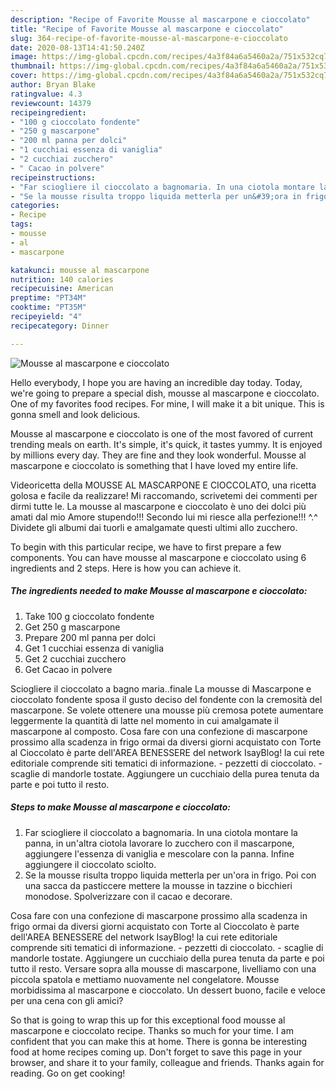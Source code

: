 ```yaml
---
description: "Recipe of Favorite Mousse al mascarpone e cioccolato"
title: "Recipe of Favorite Mousse al mascarpone e cioccolato"
slug: 364-recipe-of-favorite-mousse-al-mascarpone-e-cioccolato
date: 2020-08-13T14:41:50.240Z
image: https://img-global.cpcdn.com/recipes/4a3f84a6a5460a2a/751x532cq70/mousse-al-mascarpone-e-cioccolato-recipe-main-photo.jpg
thumbnail: https://img-global.cpcdn.com/recipes/4a3f84a6a5460a2a/751x532cq70/mousse-al-mascarpone-e-cioccolato-recipe-main-photo.jpg
cover: https://img-global.cpcdn.com/recipes/4a3f84a6a5460a2a/751x532cq70/mousse-al-mascarpone-e-cioccolato-recipe-main-photo.jpg
author: Bryan Blake
ratingvalue: 4.3
reviewcount: 14379
recipeingredient:
- "100 g cioccolato fondente"
- "250 g mascarpone"
- "200 ml panna per dolci"
- "1 cucchiai essenza di vaniglia"
- "2 cucchiai zucchero"
- " Cacao in polvere"
recipeinstructions:
- "Far sciogliere il cioccolato a bagnomaria. In una ciotola montare la panna, in un&#39;altra ciotola lavorare lo zucchero con il mascarpone, aggiungere l&#39;essenza di vaniglia e mescolare con la panna. Infine aggiungere il cioccolato sciolto."
- "Se la mousse risulta troppo liquida metterla per un&#39;ora in frigo. Poi con una sacca da pasticcere mettere la mousse in tazzine o bicchieri monodose. Spolverizzare con il cacao e decorare."
categories:
- Recipe
tags:
- mousse
- al
- mascarpone

katakunci: mousse al mascarpone 
nutrition: 140 calories
recipecuisine: American
preptime: "PT34M"
cooktime: "PT35M"
recipeyield: "4"
recipecategory: Dinner

---
```



![Mousse al mascarpone e cioccolato](https://img-global.cpcdn.com/recipes/4a3f84a6a5460a2a/751x532cq70/mousse-al-mascarpone-e-cioccolato-recipe-main-photo.jpg)

Hello everybody, I hope you are having an incredible day today. Today, we're going to prepare a special dish, mousse al mascarpone e cioccolato. One of my favorites food recipes. For mine, I will make it a bit unique. This is gonna smell and look delicious.

Mousse al mascarpone e cioccolato is one of the most favored of current trending meals on earth. It's simple, it's quick, it tastes yummy. It is enjoyed by millions every day. They are fine and they look wonderful. Mousse al mascarpone e cioccolato is something that I have loved my entire life.

Videoricetta della MOUSSE AL MASCARPONE E CIOCCOLATO, una ricetta golosa e facile da realizzare! Mi raccomando, scrivetemi dei commenti per dirmi tutte le. La mousse al mascarpone e cioccolato è uno dei dolci più amati dal mio Amore stupendo!!! Secondo lui mi riesce alla perfezione!!! ^.^ Dividete gli albumi dai tuorli e amalgamate questi ultimi allo zucchero.


To begin with this particular recipe, we have to first prepare a few components. You can have mousse al mascarpone e cioccolato using 6 ingredients and 2 steps. Here is how you can achieve it.

<!--inarticleads1-->

##### The ingredients needed to make Mousse al mascarpone e cioccolato:

1. Take 100 g cioccolato fondente
1. Get 250 g mascarpone
1. Prepare 200 ml panna per dolci
1. Get 1 cucchiai essenza di vaniglia
1. Get 2 cucchiai zucchero
1. Get  Cacao in polvere


Sciogliere il cioccolato a bagno maria..finale La mousse di Mascarpone e cioccolato fondente sposa il gusto deciso del fondente con la cremosità del mascarpone. Se volete ottenere una mousse più cremosa potete aumentare leggermente la quantità di latte nel momento in cui amalgamate il mascarpone al composto. Cosa fare con una confezione di mascarpone prossimo alla scadenza in frigo ormai da diversi giorni acquistato con Torte al Cioccolato è parte dell&#39;AREA BENESSERE del network IsayBlog! la cui rete editoriale comprende siti tematici di informazione. - pezzetti di cioccolato. - scaglie di mandorle tostate. Aggiungere un cucchiaio della purea tenuta da parte e poi tutto il resto. 

<!--inarticleads2-->

##### Steps to make Mousse al mascarpone e cioccolato:

1. Far sciogliere il cioccolato a bagnomaria. In una ciotola montare la panna, in un&#39;altra ciotola lavorare lo zucchero con il mascarpone, aggiungere l&#39;essenza di vaniglia e mescolare con la panna. Infine aggiungere il cioccolato sciolto.
1. Se la mousse risulta troppo liquida metterla per un&#39;ora in frigo. Poi con una sacca da pasticcere mettere la mousse in tazzine o bicchieri monodose. Spolverizzare con il cacao e decorare.


Cosa fare con una confezione di mascarpone prossimo alla scadenza in frigo ormai da diversi giorni acquistato con Torte al Cioccolato è parte dell&#39;AREA BENESSERE del network IsayBlog! la cui rete editoriale comprende siti tematici di informazione. - pezzetti di cioccolato. - scaglie di mandorle tostate. Aggiungere un cucchiaio della purea tenuta da parte e poi tutto il resto. Versare sopra alla mousse di mascarpone, livelliamo con una piccola spatola e mettiamo nuovamente nel congelatore. Mousse morbidissima al mascarpone e cioccolato. Un dessert buono, facile e veloce per una cena con gli amici? 

So that is going to wrap this up for this exceptional food mousse al mascarpone e cioccolato recipe. Thanks so much for your time. I am confident that you can make this at home. There is gonna be interesting food at home recipes coming up. Don't forget to save this page in your browser, and share it to your family, colleague and friends. Thanks again for reading. Go on get cooking!
